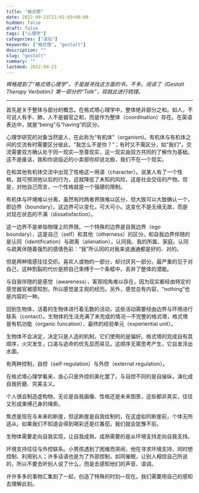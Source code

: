 ```yaml
---
title: "格式塔"
date: 2022-09-23T21:01:03+08:00
hidden: false
draft: false
tags: ["心理学"]
categories: ["读后"]
keywords: ["格式塔", "gestalt"]
description: ""
slug: "gestalt"
summary: ""
lastmod: 2022-09-23
---
```


_辉格提到了“格式塔心理学”，于是就寻找这方面的书，不多。阅读了《Gestalt Therapy Verbatim》第一部分的“Talk”，现就此进行梳理。_

---

首先是关于整体与部分的概念。在格式塔心理学中，整体绝非部分之和。如人，不可说人有手、肺，人不是器官之和，而是作为整体（coordination）存在。在英语表达中，就是“being”与“having”的区分。

心理学研究的对象当然是人，在此称为“有机体”（organism)。有机体与有机体之间的交流有时需要区分彼此，“我怎么不是你？”；有时又不需区分，如“我们”。交流需要双方确认处于同一现实—至尊现实，这一现实由双方共同的了解作为基础。这不是废话，我和你说临近的小卖部你却说北极，我们不在一个现实。

在和其他有机体交流中出现了性格这一用语（character）。说某人有了一个性格，就可预测他以后的行为，这就降低了未知的风险，这是社会交往的产物。但是，对他自己而言，一个性格就是一个强硬的限制。

有机体与环境难以分离，虽然有时两者界限难以区分，但大致可以大致确认一个，即边界（boundary）。这边界可以变化，可大可小。这变化不是无缘无故，而是对现在状态的不满（dissatisfaction）。

这一边界不是单指物理上的界限。一个特殊的边界是自我边界（ego boundary），这是自己（self）和其他（otherness）的区分。和自我边界伴随的是认同（identification）与疏离（alienation），认同我、我的所属、家庭。认同与疏离伴随着强烈的感情色彩：“我”所认同的对我来说通通都是好的、对的。

但是两种情感往往交织。喜欢人或物的一部分，却讨厌另一部分。最严重的见于对自己，这种割裂的代价是把自己束缚于一个条框中，丢弃了整体的潜能。

与自我伴随的是感觉（awareness），客观视角难以存在，因为现实都经由特定的感觉器官被感知到，所以感觉是主观的经历。另外，感觉总有内容，“nothing”也是内容的一种。

回到生物体，活着的生物体进行着无数的活动，这些活动需要经由边界与环境进行联系（contact）。生物体的生活充满了未完成的情况—不完整的格式塔，格式塔是有机功能（organic funcation）、最终的经验单元（experiential unit）。

生物体不会决定，决定只是人造的机制，它们使用的是偏好。格式塔的完成自有其顺序，火灾发生，口渴与逃命的优先显而易见。这顺序无需思考产生，它自发浮出水面。

有两种控制，自控（self-regulation）与外控（external regulation）。

在格式塔心理学看来，良心只是外控的美化罢了。与自控不同的是自操纵，演化成自我折磨、完美主义。

个人很会制造虚构物，无论是自我画像、性格还是未来图景，这些都非真实，往往又形成束缚己身的绳索。

焦虑是现在与未来的断崖，但这断崖是自我绘制的，在这虚拟的断崖前，个体无所适从。如果我们不知道会得到喝彩还是烂番茄，我们就会犹豫不前。

生物体需要走向自我实现，让自我成熟，成熟需要的是从环境支持走向自我支持。

环境支持往往与外控联系。小男孩遇到了困难而哭闹，他在寻求环境支持，同时想控制、利用别人；许多话语也是为了外部控制，如同催眠，让别人相信自己所说的，所以不要去听别人说了什么，而是去感知他们的声音、语调。

许许多多的事物汇集到了一起，创造了特殊的时刻—现在。我们需要用自己的感知去理解此刻。